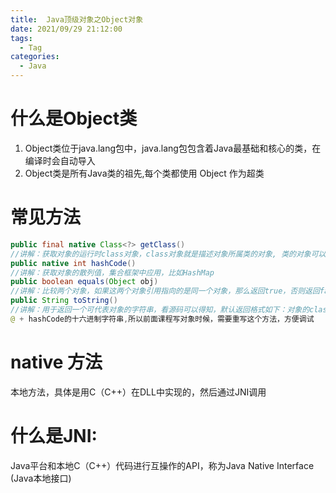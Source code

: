 ```yaml
---
title:  Java顶级对象之Object对象
date: 2021/09/29 21:12:00
tags:
  - Tag
categories:
  - Java
---
```


# 什么是Object类
1. Object类位于java.lang包中，java.lang包包含着Java最基础和核⼼的类，在编译时会⾃动导⼊
2. Object类是所有Java类的祖先,每个类都使⽤ Object 作为超类

# 常⻅⽅法
```java
public final native Class<?> getClass()
//讲解：获取对象的运⾏时class对象，class对象就是描述对象所属类的对象, 类的对象可以获取这个类的基本信息，如名、包、字段、⽅法等（⽤于反射会⽐较多，以后有机会再了解）
public native int hashCode()
//讲解：获取对象的散列值，集合框架中应⽤，⽐如HashMap
public boolean equals(Object obj)
//讲解：⽐较两个对象，如果这两个对象引⽤指向的是同⼀个对象，那么返回true，否则返回false集合框架中有讲
public String toString()
//讲解：⽤于返回⼀个可代表对象的字符串，看源码可以得知，默认返回格式如下：对象的class名称 +
@ + hashCode的⼗六进制字符串,所以前⾯课程写对象时候，需要重写这个⽅法，⽅便调试
```
# native ⽅法 
本地⽅法，具体是⽤C（C++）在DLL中实现的，然后通过JNI调⽤
# 什么是JNI: 
Java平台和本地C（C++）代码进⾏互操作的API，称为Java Native Interface (Java本地接⼝)